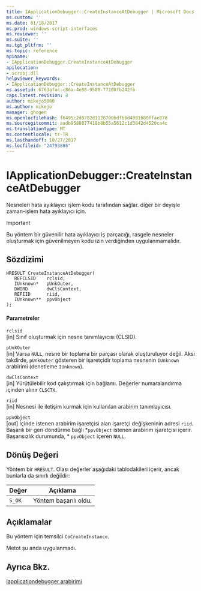 ```yaml
---
title: IApplicationDebugger::CreateInstanceAtDebugger | Microsoft Docs
ms.custom: ''
ms.date: 01/18/2017
ms.prod: windows-script-interfaces
ms.reviewer: ''
ms.suite: ''
ms.tgt_pltfrm: ''
ms.topic: reference
apiname:
- IApplicationDebugger.CreateInstanceAtDebugger
apilocation:
- scrobj.dll
helpviewer_keywords:
- IApplicationDebugger::CreateInstanceAtDebugger
ms.assetid: 6763afac-c86a-4e88-9580-77108fb242fb
caps.latest.revision: 8
author: mikejo5000
ms.author: mikejo
manager: ghogen
ms.openlocfilehash: f6495c2d8782d1128700bdfb6d4081b80ffae878
ms.sourcegitcommit: aadb9588877418b8b55a5612c1d3842d4520ca4c
ms.translationtype: MT
ms.contentlocale: tr-TR
ms.lasthandoff: 10/27/2017
ms.locfileid: "24793886"
---
```

# <a name="iapplicationdebuggercreateinstanceatdebugger"></a>IApplicationDebugger::CreateInstanceAtDebugger
Nesneleri hata ayıklayıcı işlem kodu tarafından sağlar. diğer bir deyişle zaman-işlem hata ayıklayıcı için.  
  
> [!IMPORTANT]
>  Bu yöntem bir güvenilir hata ayıklayıcı iş parçacığı, rasgele nesneler oluşturmak için güvenilmeyen kodu izin verdiğinden uygulanmamalıdır.  
  
## <a name="syntax"></a>Sözdizimi  
  
```  
HRESULT CreateInstanceAtDebugger(  
   REFCLSID    rclsid,  
   IUnknown*   pUnkOuter,  
   DWORD       dwClsContext,  
   REFIID      riid,  
   IUnknown**  ppvObject  
);  
```  
  
#### <a name="parameters"></a>Parametreler  
 `rclsid`  
 [in] Sınıf oluşturmak için nesne tanımlayıcısı (CLSID).  
  
 `pUnkOuter`  
 [in] Varsa `NULL`, nesne bir toplama bir parçası olarak oluşturuluyor değil. Aksi takdirde, `pUnkOuter` gösteren bir işaretçidir toplama nesnenin `IUnknown` arabirimi (denetleme `IUnknown`).  
  
 `dwClsContext`  
 [in] Yürütülebilir kod çalıştırmak için bağlamı. Değerler numaralandırma içinden alınır `CLSCTX`.  
  
 `riid`  
 [in] Nesnesi ile iletişim kurmak için kullanılan arabirim tanımlayıcısı.  
  
 `ppvObject`  
 [out] İçinde istenen arabirim işaretçisi alan işaretçi değişkeninin adresi `riid`. Başarılı bir geri döndürme bağlı *`ppvObject` istenen arabirim işaretçisi içerir. Başarısızlık durumunda, \* `ppvObject` içeren `NULL`.  
  
## <a name="return-value"></a>Dönüş Değeri  
 Yöntem bir `HRESULT`. Olası değerler aşağıdaki tablodakileri içerir, ancak bunlarla da sınırlı değildir:  
  
|Değer|Açıklama|  
|-----------|-----------------|  
|`S_OK`|Yöntem başarılı oldu.|  
  
## <a name="remarks"></a>Açıklamalar  
 Bu yöntem için temsilci `CoCreateInstance`.  
  
 Metot şu anda uygulanmadı.  
  
## <a name="see-also"></a>Ayrıca Bkz.  
 [Iapplicationdebugger arabirimi](../../winscript/reference/iapplicationdebugger-interface.md)